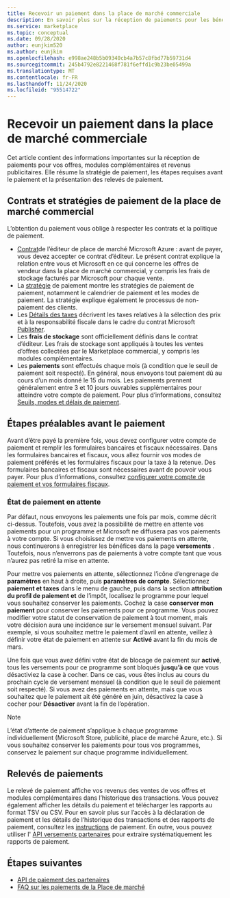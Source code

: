 ```yaml
---
title: Recevoir un paiement dans la place de marché commerciale
description: En savoir plus sur la réception de paiements pour les bénéfices sur la place de marché commerciale-place de marché Azure. Comprend la stratégie de paiement, l’état de retenue au paiement et les relevés de paiement.
ms.service: marketplace
ms.topic: conceptual
ms.date: 09/28/2020
author: eunjkim520
ms.author: eunjkim
ms.openlocfilehash: e998ae248b5b09340cb4a7b57c8fbd77b59731d4
ms.sourcegitcommit: 245b4792e8221468f781f6effd1c9b23be05499a
ms.translationtype: MT
ms.contentlocale: fr-FR
ms.lasthandoff: 11/24/2020
ms.locfileid: "95514722"
---
```

# <a name="getting-paid-in-the-commercial-marketplace"></a>Recevoir un paiement dans la place de marché commerciale

Cet article contient des informations importantes sur la réception de paiements pour vos offres, modules complémentaires et revenus publicitaires. Elle résume la stratégie de paiement, les étapes requises avant le paiement et la présentation des relevés de paiement.

## <a name="commercial-marketplace-payout-policies-and-agreements"></a>Contrats et stratégies de paiement de la place de marché commercial

L’obtention du paiement vous oblige à respecter les contrats et la politique de paiement.

- [Contrat](https://go.microsoft.com/fwlink/p/?LinkID=699560)de l’éditeur de place de marché Microsoft Azure : avant de payer, vous devez accepter ce contrat d’éditeur. Le présent contrat explique la relation entre vous et Microsoft en ce qui concerne les offres de vendeur dans la place de marché commercial, y compris les frais de stockage facturés par Microsoft pour chaque vente.
- La [stratégie](payout-policy-details.md) de paiement montre les stratégies de paiement de paiement, notamment le calendrier de paiement et les modes de paiement. La stratégie explique également le processus de non-paiement des clients.
- Les [Détails des taxes](tax-details-marketplace.md) décrivent les taxes relatives à la sélection des prix et à la responsabilité fiscale dans le cadre du contrat Microsoft [Publisher](https://go.microsoft.com/fwlink/p/?LinkID=699560).
- Les **frais de stockage** sont officiellement définis dans le contrat d’éditeur. Les frais de stockage sont appliqués à toutes les ventes d’offres collectées par le Marketplace commercial, y compris les modules complémentaires.
- Les **paiements** sont effectués chaque mois (à condition que le seuil de paiement soit respecté). En général, nous envoyons tout paiement dû au cours d’un mois donné le 15 du mois. Les paiements prennent généralement entre 3 et 10 jours ouvrables supplémentaires pour atteindre votre compte de paiement. Pour plus d’informations, consultez [Seuils, modes et délais de paiement](payment-thresholds-methods-timeframes.md).

## <a name="prerequisite-steps-before-getting-paid"></a>Étapes préalables avant le paiement

Avant d’être payé la première fois, vous devez configurer votre compte de paiement et remplir les formulaires bancaires et fiscaux nécessaires. Dans les formulaires bancaires et fiscaux, vous allez fournir vos modes de paiement préférés et les formulaires fiscaux pour la taxe à la retenue. Des formulaires bancaires et fiscaux sont nécessaires avant de pouvoir vous payer. Pour plus d’informations, consultez [configurer votre compte de paiement et vos formulaires fiscaux](set-up-your-payout-account.md).

### <a name="payout-hold-status"></a>État de paiement en attente

Par défaut, nous envoyons les paiements une fois par mois, comme décrit ci-dessus. Toutefois, vous avez la possibilité de mettre en attente vos paiements pour un programme et Microsoft ne diffusera pas vos paiements à votre compte. Si vous choisissez de mettre vos paiements en attente, nous continuerons à enregistrer les bénéfices dans la page **versements** . Toutefois, nous n’enverrons pas de paiements à votre compte tant que vous n’aurez pas retiré la mise en attente.

Pour mettre vos paiements en attente, sélectionnez l’icône d’engrenage de **paramètres** en haut à droite, puis **paramètres de compte**. Sélectionnez **paiement et taxes** dans le menu de gauche, puis dans la section **attribution du profil de paiement et** de l’impôt, localisez le programme pour lequel vous souhaitez conserver les paiements. Cochez la case **conserver mon paiement** pour conserver les paiements pour ce programme. Vous pouvez modifier votre statut de conservation de paiement à tout moment, mais votre décision aura une incidence sur le versement mensuel suivant. Par exemple, si vous souhaitez mettre le paiement d’avril en attente, veillez à définir votre état de paiement en attente sur **Activé** avant la fin du mois de mars.

Une fois que vous avez défini votre état de blocage de paiement sur **activé**, tous les versements pour ce programme sont bloqués **jusqu’à ce** que vous désactiviez la case à cocher. Dans ce cas, vous êtes inclus au cours du prochain cycle de versement mensuel (à condition que le seuil de paiement soit respecté). Si vous avez des paiements en attente, mais que vous souhaitez que le paiement ait été généré en juin, désactivez la case à cocher pour **Désactiver** avant la fin de l’opération.

>[!Note]
> L’état d’attente de paiement s’applique à chaque programme individuellement (Microsoft Store, publicité, place de marché Azure, etc.). Si vous souhaitez conserver les paiements pour tous vos programmes, conservez le paiement sur chaque programme individuellement.

## <a name="payout-statements"></a>Relevés de paiements

Le relevé de paiement affiche vos revenus des ventes de vos offres et modules complémentaires dans l’historique des transactions. Vous pouvez également afficher les détails du paiement et télécharger les rapports au format TSV ou CSV. Pour en savoir plus sur l’accès à la déclaration de paiement et les détails de l’historique des transactions et des rapports de paiement, consultez les [instructions](payout-statement.md) de paiement. En outre, vous pouvez utiliser l' [API versements partenaires](https://apidocs.microsoft.com/services/partnerpayouts) pour extraire systématiquement les rapports de paiement.

## <a name="next-steps"></a>Étapes suivantes

- [API de paiement des partenaires](https://apidocs.microsoft.com/services/partnerpayouts)
- [FAQ sur les paiements de la Place de marché](payout-faq.md)
